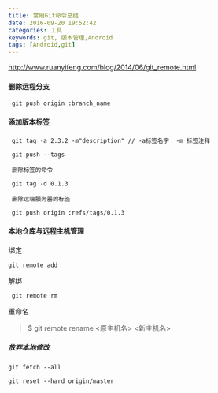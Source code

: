 ```yaml
---
title: 常用Git命令总结
date: 2016-09-20 19:52:42
categories: 工具
keywords: git, 版本管理,Android
tags: [Android,git]
---
```

http://www.ruanyifeng.com/blog/2014/06/git_remote.html

#### 删除远程分支
```
 git push origin :branch_name
 ```

#### 添加版本标签
```
 git tag -a 2.3.2 -m"description" // -a标签名字  -m 标签注释

 git push --tags

 删除标签的命令

 git tag -d 0.1.3

 删除远端服务器的标签

 git push origin :refs/tags/0.1.3
 ```

#### 本地仓库与远程主机管理
绑定
```
git remote add  
```
解绑
```
 git remote rm
 ```

重命名
> $ git remote rename <原主机名> <新主机名>

##### 放弃本地修改
```
git fetch --all

git reset --hard origin/master
```
